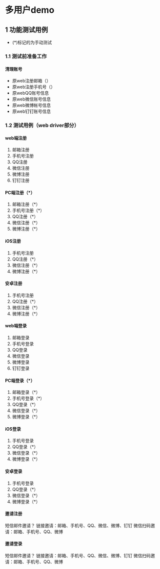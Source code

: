 # 多用户demo

## 1 功能测试用例

- (*)标记的为手动测试

### 1.1 测试前准备工作

#### 清理账号

- 原web注册邮箱（）
- 原web注册手机号（）
- 原webQQ账号信息
- 原web微信账号信息
- 原web微博帐号信息
- 原web钉钉账号信息

### 1.2 测试用例（web driver部分）

#### web端注册

1. 邮箱注册
2. 手机号注册
3. QQ注册
4. 微信注册
5. 微博注册
6. 钉钉注册

#### PC端注册（*）

1. 邮箱注册（*）
2. 手机号注册（*）
3. QQ注册（*）
4. 微信注册（*）
5. 微博注册（*）

#### iOS注册

1. 手机号注册
2. QQ注册（*）
3. 微信注册（*）
4. 微博注册（*）

#### 安卓注册

1. 手机号注册
2. QQ注册（*）
3. 微信注册（*）
4. 微博注册（*）

#### web端登录

1. 邮箱登录
2. 手机号登录
3. QQ登录
4. 微信登录
5. 微博登录
6. 钉钉登录

#### PC端登录（*）

1. 邮箱登录（*）
2. 手机号登录（*）
3. QQ登录（*）
4. 微信登录（*）
5. 微博登录（*）

#### iOS登录

1. 手机号登录
2. QQ登录（*）
3. 微信登录（*）
4. 微博登录（*）

#### 安卓登录

1. 手机号登录
2. QQ登录（*）
3. 微信登录（*）
4. 微博登录（*）

#### 邀请注册
短信邮件邀请？
链接邀请：邮箱、手机号、QQ、微信、微博、钉钉
微信扫码邀请：邮箱、手机号、QQ、微博

#### 邀请登录
短信邮件邀请？
链接邀请：邮箱、手机号、QQ、微信、微博、钉钉
微信扫码邀请：邮箱、手机号、QQ、微博
